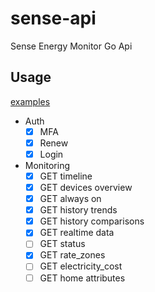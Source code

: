 # sense-api
Sense Energy Monitor Go Api

## Usage 
[examples](examples)

- Auth
  - [x] MFA
  - [x] Renew
  - [x] Login
- Monitoring
  - [x] GET timeline
  - [x] GET devices overview
  - [x] GET always on
  - [x] GET history trends
  - [x] GET history comparisons
  - [x] GET realtime data
  - [ ] GET status
  - [x] GET rate_zones
  - [ ] GET electricity_cost
  - [ ] GET home attributes
